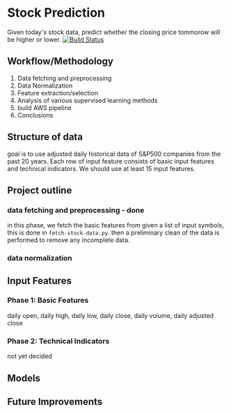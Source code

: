# Stock Prediction
Given today's stock data, predict whether the closing price tommorow will be higher or lower.
[![Build Status](https://travis-ci.org/UWCESEDUO/stock-prediction.svg?branch=master)](https://travis-ci.org/UWCESEDUO/stock-prediction)

## Workflow/Methodology
1. Data fetching and preprocessing 
2. Data Normalization
3. Feature extraction/selection
3. Analysis of various supervised learning methods
4. build AWS pipeline
5. Conclusions

## Structure of data
goal is to use adjusted daily historical data of S&P500 companies from the past 20 years. Each row of input feature consists of basic input features and technical indicators. We should use at least 15 input features.

## Project outline
### data fetching and preprocessing - done
in this phase, we fetch the basic features from [](https://www.alphavantage.co) given a list of input symbols, this is done in `fetch-stock-data.py`. then a preliminary clean of the data is performed to remove any incomplete data.

### data normalization

## Input Features
### Phase 1: Basic Features
daily open, daily high, daily low, daily close, daily volume, daily adjusted close

### Phase 2: Technical Indicators
not yet decided

## Models

## Future Improvements
